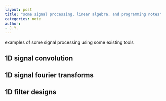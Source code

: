 ```yaml
---
layout: post
title: "some signal processing, linear algebra, and programming notes"
categories: note
author:
- J.Y.
---
```


examples of some signal processing using some existing tools
## 1D signal convolution

## 1D signal fourier transforms

## 1D filter designs
